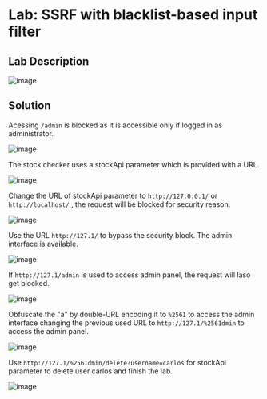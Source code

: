 # Lab: SSRF with blacklist-based input filter

## Lab Description

![image](https://github.com/KVNuhman/Web-Security-Lab/assets/46161259/31122fac-f982-40c9-bff5-5eb452ebe9bf)

## Solution

Acessing `/admin` is blocked as it is accessible only if logged in as administrator.

![image](https://github.com/KVNuhman/Web-Security-Lab/assets/46161259/6d4ea20b-fe40-44e1-a3d4-ee3af4996068)

The stock checker uses a stockApi parameter which is provided with a URL.

![image](https://github.com/KVNuhman/Web-Security-Lab/assets/46161259/cbc688f7-bee7-4ffe-917d-d02332a90b9d)

Change the URL of stockApi parameter to `http://127.0.0.1/` or `http://localhost/` , the request will be blocked for security reason.

![image](https://github.com/KVNuhman/Web-Security-Lab/assets/46161259/aead0eb5-5a89-4660-818b-3e082b96bbfd)

Use the URL `http://127.1/` to bypass the security block. The admin interface is available.

![image](https://github.com/KVNuhman/Web-Security-Lab/assets/46161259/4665d762-ed86-4634-85bb-dbb0c007bfdd)

If `http://127.1/admin` is used to access admin panel, the request will laso get blocked.

![image](https://github.com/KVNuhman/Web-Security-Lab/assets/46161259/a94072b4-1da7-4ab1-afc8-23c23d116164)

Obfuscate the "a" by double-URL encoding it to `%2561` to access the admin interface changing the previous used URL to `http://127.1/%2561dmin` to access the admin panel.

![image](https://github.com/KVNuhman/Web-Security-Lab/assets/46161259/19cd4f63-82fb-460f-8740-10e72f039ecb)

Use `http://127.1/%2561dmin/delete?username=carlos` for stockApi parameter to delete user carlos and finish the lab.

![image](https://github.com/KVNuhman/Web-Security-Lab/assets/46161259/a29b3d4b-ad9e-4c56-9afe-043a1b611d96)
